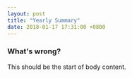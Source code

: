 ```yaml
---
layout: post
title: "Yearly Summary"
date: 2018-01-17 17:31:00 +0800
---
```



### What's wrong?
This should be the start of body content.
